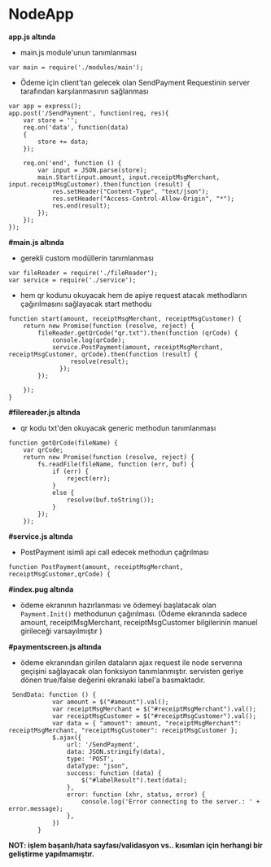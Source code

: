 # NodeApp

**app.js altında**

* main.js module'unun tanımlanması 
```
var main = require('./modules/main');
```

* Ödeme için client'tan gelecek olan SendPayment Requestinin server tarafından karşılanmasının sağlanması
```
var app = express();
app.post('/SendPayment', function(req, res){
    var store = '';
    req.on('data', function(data) 
    {
        store += data;
    });

    req.on('end', function () {
        var input = JSON.parse(store);
        main.Start(input.amount, input.receiptMsgMerchant, input.receiptMsgCustomer).then(function (result) {
            res.setHeader("Content-Type", "text/json");
            res.setHeader("Access-Control-Allow-Origin", "*");
            res.end(result);
        });
    });
});
```

**#main.js altında**

* gerekli custom modüllerin tanımlanması 
```
var fileReader = require('./fileReader');
var service = require('./service');
```

* hem qr kodunu okuyacak hem de apiye request atacak methodların çağırılmasını sağlayacak start methodu
```
function start(amount, receiptMsgMerchant, receiptMsgCustomer) {
    return new Promise(function (resolve, reject) {
        fileReader.getQrCode("qr.txt").then(function (qrCode) {
            console.log(qrCode);
            service.PostPayment(amount, receiptMsgMerchant, receiptMsgCustomer, qrCode).then(function (result) {
                 resolve(result);
              });
        });

    });
}
```

**#filereader.js altında**

* qr kodu txt'den okuyacak generic methodun tanımlanması
```
function getQrCode(fileName) {
    var qrCode;
    return new Promise(function (resolve, reject) {
        fs.readFile(fileName, function (err, buf) {
            if (err) {
                reject(err);
            }
            else {
                resolve(buf.toString());
            }
        });
    });
```

**#service.js altında**

* PostPayment isimli api call edecek methodun çağrılması
```
function PostPayment(amount, receiptMsgMerchant, receiptMsgCustomer,qrCode) {
```

**#index.pug altında**

* ödeme ekranının hazırlanması ve ödemeyi başlatacak olan ```Payment.Init()``` methodunun çağırılması.
 (Ödeme ekranında sadece amount, receiptMsgMerchant, receiptMsgCustomer bilgilerinin manuel girileceği varsayılmıştır )

**#paymentscreen.js altında**

* ödeme ekranından girilen dataların ajax request ile node serverına geçişini sağlayacak olan fonksiyon tanımlanmıştır.
  servisten geriye dönen true/false değerini ekranaki label'a basmaktadır.
```
 SendData: function () {
            var amount = $("#amount").val();
            var receiptMsgMerchant = $("#receiptMsgMerchant").val();
            var receiptMsgCustomer = $("#receiptMsgCustomer").val();
            var data = { "amount": amount, "receiptMsgMerchant": receiptMsgMerchant, "receiptMsgCustomer": receiptMsgCustomer };
            $.ajax({
                url: '/SendPayment',
                data: JSON.stringify(data),
                type: 'POST',
                dataType: "json",
                success: function (data) {
                    $("#labelResult").text(data);
                },
                error: function (xhr, status, error) {
                    console.log('Error connecting to the server.: ' + error.message);
                },
            })
        }
```

**NOT: işlem başarılı/hata sayfası/validasyon vs.. kısımları için herhangi bir geliştirme yapılmamıştır.**

